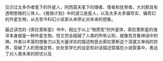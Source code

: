见识过太多作者笔下的外星人，阿西莫夫笔下的理者、情者和抚育者，大刘那具有透明思维的三体人、《挽救计划》中的波江座星人，以及太多太多偏写实、偏奇幻的外星生物，从古至今科幻小说家从未停止对未来的想象。

最近读完的《索拉里斯星》书中，相比于以上“物质型”的外星体，索拉里斯星的海洋本身就是一种外星生物，但又完全超越了人类的所有认知，就像克苏鲁神话中的神。作者以丰富的想象力以及大量详实的描述构思出索拉里斯这个深邃又单纯的世界，突破了人的思维定势，处处哲学化的设定和对话描述穿插在小说叙事中，表达了对人类未来的担忧以及